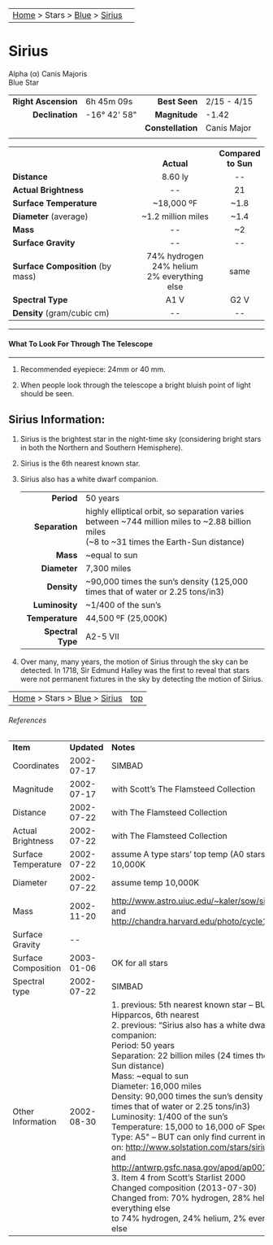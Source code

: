 |    |    |
|:---|---:|
|[Home](/notes/#object-notes) > Stars > [Blue](../!blue-stars) > [Sirius](#sirius)|  |

# Sirius
Alpha (α) Canis Majoris<br/>
Blue Star

|   |   |   |   |
|--:|:--|--:|:--|
|**Right Ascension**|6h 45m 09s|**Best Seen**|2/15 - 4/15|
|**Declination**|-16&deg; 42' 58"|**Magnitude**|-1.42|
|   |   |**Constellation**|Canis Major|
|   |   |   |   |


|   |   |   |
|---|:---:|:---:|
|   | <br/>**Actual**| **Compared<br/>to Sun** |
|**Distance** |8.60 ly | -- |
|**Actual Brightness**	 | --	 | 21 |
|**Surface Temperature** | ~18,000 ºF | ~1.8 |
|**Diameter** (average)  | ~1.2 million miles | ~1.4 |
|**Mass**	             | -- | ~2 |
|**Surface Gravity**	 | -- | -- |
|**Surface Composition** (by mass) |74% hydrogen<br/>24% helium<br/>2% everything else| same |
|**Spectral Type**       | A1 V | G2 V | 
|**Density** (gram/cubic cm) | -- | -- | 

---
#### What To Look For Through The Telescope
---	

1.  Recommended eyepiece: 24mm or 40 mm.

1.  When people look through the telescope a bright bluish point of light should be seen.

## Sirius Information:

1.  Sirius is the brightest star in the night-time sky (considering bright stars in both the Northern and Southern Hemisphere).

1.  Sirius is the 6th nearest known star.
 
1.  Sirius also has a white dwarf companion.

      |    |    |
      |---:|:---|
      |**Period**|50 years|
      |**Separation**|highly elliptical orbit, so separation varies between ~744 million miles to ~2.88 billion miles<br/> (~8 to  ~31 times the Earth-Sun distance)|
      |**Mass**|~equal to sun|
      |**Diameter**|7,300 miles|
      |**Density**|~90,000 times the sun’s density (125,000 times that of water or 2.25 tons/in3)|
      |**Luminosity**|~1/400 of the sun’s |
      |**Temperature**|44,500 ºF  (25,000K)|
      |**Spectral Type**| A2-5 VII|

1.  Over many, many years, the motion of Sirius through the sky can be detected.  In 1718, Sir Edmund Halley was the first to reveal that stars were not permanent fixtures in the sky by detecting the motion of Sirius.


|    |    |
|:---|---:|
|[Home](/notes/#object-notes) > Stars > [Blue](../!blue-stars) > [Sirius](#sirius) | [top](#sirius) |

###### References

|   |   |   |
|---|---|---|
|**Item**|**Updated**|**Notes**| 
|Coordinates|2002-07-17|SIMBAD|
|Magnitude|2002-07-17|with Scott’s The Flamsteed Collection|
|Distance|2002-07-22|with The Flamsteed Collection|
|Actual Brightness|2002-07-22|with The Flamsteed Collection|
|Surface Temperature|2002-07-22|assume A type stars’ top temp (A0 stars?) of 10,000K|
|Diameter|2002-07-22|assume temp 10,000K|
|Mass	|2002-11-20|<http://www.astro.uiuc.edu/~kaler/sow/sirius.html> and <http://chandra.harvard.edu/photo/cycle1/0065/>|
|Surface Gravity| -- |   |
|Surface Composition|2003-01-06|OK for all stars|
|Spectral type|2002-07-22|SIMBAD|
|Other Information|2002-08-30|1.   previous: 5th nearest known star – BUT with Hipparcos, 6th nearest<br/>2.   previous:  “Sirius also has a white dwarf companion:   <br/>Period: 50 years<br/>     Separation: 22 billion miles (24 times the Earth-Sun distance)<br/>Mass: ~equal to sun <br/>Diameter:  16,000 miles<br/>Density: 90,000 times the sun’s density (125,000 times that of water or 2.25 tons/in3)<br/>Luminosity: 1/400 of the sun’s <br/>Temperature: 15,000 to 16,000 oF Spectral Type: A5" – BUT can only find current info based on: <http://www.solstation.com/stars/sirius2.htm> and <http://antwrp.gsfc.nasa.gov/apod/ap001006.html><br/>3.   Item 4 from Scott’s Starlist 2000<br/>Changed composition (2013-07-30)<br/>Changed from: 70% hydrogen, 28% helium, 2% everything else<br/>to 74% hydrogen, 24% helium, 2% everything else|

